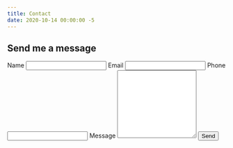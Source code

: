 ```yaml
---
title: Contact
date: 2020-10-14 00:00:00 -5
---
```


## Send me a message

<form action="javascript:void(0);">
  <label>Name</label>
  <input type="text" name="">
  <label>Email</label>
  <input type="email" name="">
  <label>Phone</label>
  <input type="tel" name="">
  <label>Message</label>
  <textarea name="" rows="10"></textarea>
  <input type="submit" value="Send">
</form>
